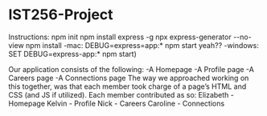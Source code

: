 # IST256-Project

Instructions:
npm init
npm install express -g
npx express-generator --no-view
npm install
-mac: DEBUG=express=app:* npm start yeah?? 
-windows: SET DEBUG=express-app:* <return>npm start)

Our application consists of the following:
-A Homepage
-A Profile page
-A Careers page
-A Connections page 
The way we approached working on this together, was that each member took charge of a page’s HTML and CSS (and JS if utilized). Each member contributed as so:
Elizabeth - Homepage
Kelvin - Profile
Nick - Careers
Caroline - Connections 